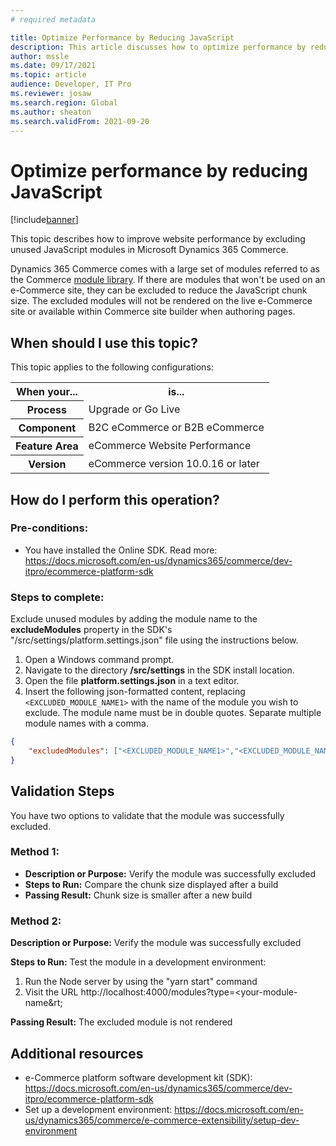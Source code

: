 ```yaml
---
# required metadata

title: Optimize Performance by Reducing JavaScript
description: This article discusses how to optimize performance by reducing the JavaScript used in your implementation.
author: mssle
ms.date: 09/17/2021
ms.topic: article
audience: Developer, IT Pro
ms.reviewer: josaw
ms.search.region: Global
ms.author: sheaton
ms.search.validFrom: 2021-09-20
---
```


# Optimize performance by reducing JavaScript

[!include[banner](../includes/banner.md)]


This topic describes how to improve website performance by excluding unused JavaScript modules in Microsoft Dynamics 365 Commerce. 

Dynamics 365 Commerce comes with a large set of modules referred to as the Commerce [module library](https://docs.microsoft.com/en-us/dynamics365/commerce/starter-kit-overview). If there are modules that won't be used on an e-Commerce site, they can be excluded to reduce the JavaScript chunk size. The excluded modules will not be rendered on the live e-Commerce site or available within Commerce site builder when authoring pages.

## When should I use this topic?
This topic applies to the following configurations:

<table>
<tr>
    <th>When your...</th>
    <th>is...</th>
<tr>
    <th>Process</th>
    <td>Upgrade or Go Live</td>
</tr>
<tr>
    <th>Component</th>
    <td>B2C eCommerce or B2B eCommerce</td>
</tr>
<tr>
    <th>Feature Area</th>
    <td>eCommerce Website Performance</td>
</tr>
<tr>
    <th>Version</th>
    <td>eCommerce version 10.0.16 or later</td>
</tr>
</table> 

## How do I perform this operation?

### Pre-conditions:

- You have installed the Online SDK. Read more: https://docs.microsoft.com/en-us/dynamics365/commerce/dev-itpro/ecommerce-platform-sdk

### Steps to complete:

Exclude unused modules by adding the module name to the **excludeModules** property in the SDK's "/src/settings/platform.settings.json" file using the instructions below. 
1.	Open a Windows command prompt. 
1.	Navigate to the directory **/src/settings** in the SDK install location. 
1.	Open the file **platform.settings.json** in a text editor. 
1.	Insert the following json-formatted content, replacing ```<EXCLUDED_MODULE_NAME1>``` with the name of the module you wish to exclude. The module name must be in double quotes. Separate multiple module names with a comma.
```json
{
    "excludedModules": ["<EXCLUDED_MODULE_NAME1>","<EXCLUDED_MODULE_NAME2>"]
}
```

## Validation Steps

You have two options to validate that the module was successfully excluded.

### Method 1: 

- **Description or Purpose:** Verify the module was successfully excluded
- **Steps to Run:**  Compare the chunk size displayed after a build
- **Passing Result:** Chunk size is smaller after a new build

### Method 2: 

**Description or Purpose:** Verify the module was successfully excluded

**Steps to Run:**  Test the module in a development environment: 
1. Run the Node server by using the "yarn start" command
1. Visit the URL http://localhost:4000/modules?type=&lt;your-module-name&rt;  

**Passing Result:** The excluded module is not rendered

## Additional resources
-	e-Commerce platform software development kit (SDK): https://docs.microsoft.com/en-us/dynamics365/commerce/dev-itpro/ecommerce-platform-sdk 
-	Set up a development environment: https://docs.microsoft.com/en-us/dynamics365/commerce/e-commerce-extensibility/setup-dev-environment 
  
